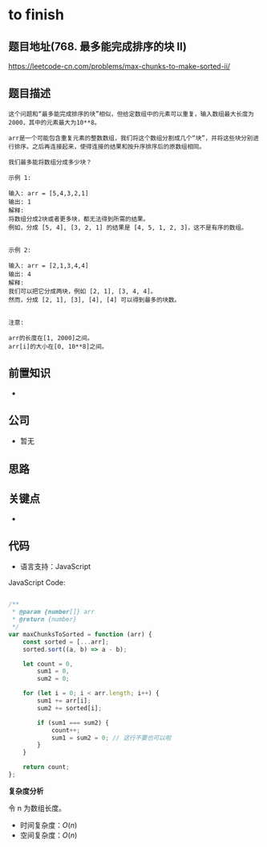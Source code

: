 #  to finish
## 题目地址(768. 最多能完成排序的块 II)

https://leetcode-cn.com/problems/max-chunks-to-make-sorted-ii/

## 题目描述

```
这个问题和“最多能完成排序的块”相似，但给定数组中的元素可以重复，输入数组最大长度为2000，其中的元素最大为10**8。

arr是一个可能包含重复元素的整数数组，我们将这个数组分割成几个“块”，并将这些块分别进行排序。之后再连接起来，使得连接的结果和按升序排序后的原数组相同。

我们最多能将数组分成多少块？

示例 1:

输入: arr = [5,4,3,2,1]
输出: 1
解释:
将数组分成2块或者更多块，都无法得到所需的结果。
例如，分成 [5, 4], [3, 2, 1] 的结果是 [4, 5, 1, 2, 3]，这不是有序的数组。 


示例 2:

输入: arr = [2,1,3,4,4]
输出: 4
解释:
我们可以把它分成两块，例如 [2, 1], [3, 4, 4]。
然而，分成 [2, 1], [3], [4], [4] 可以得到最多的块数。 


注意:

arr的长度在[1, 2000]之间。
arr[i]的大小在[0, 10**8]之间。
```

## 前置知识

- 

## 公司

- 暂无

## 思路

## 关键点

-  

## 代码

- 语言支持：JavaScript

JavaScript Code:

```javascript

/**
 * @param {number[]} arr
 * @return {number}
 */
var maxChunksToSorted = function (arr) {
    const sorted = [...arr];
    sorted.sort((a, b) => a - b);

    let count = 0,
        sum1 = 0,
        sum2 = 0;

    for (let i = 0; i < arr.length; i++) {
        sum1 += arr[i];
        sum2 += sorted[i];

        if (sum1 === sum2) {
            count++;
            sum1 = sum2 = 0; // 这行不要也可以啦
        }
    }

    return count;
};
```


**复杂度分析**

令 n 为数组长度。

- 时间复杂度：$O(n)$
- 空间复杂度：$O(n)$


